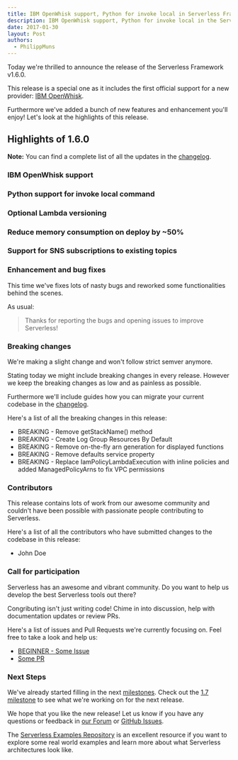```yaml
---
title: IBM OpenWhisk support, Python for invoke local in Serverless Framework v1.6
description: IBM OpenWhisk support, Python for invoke local in the Serverless Framework v1.6 release.
date: 2017-01-30
layout: Post
authors:
  - PhilippMuns
---
```


Today we're thrilled to announce the release of the Serverless Framework v1.6.0.

This release is a special one as it includes the first official support for a new provider: [IBM OpenWhisk](https://developer.ibm.com/openwhisk/).

Furthermore we've added a bunch of new features and enhancement you'll enjoy! Let's look at the highlights of this release.

## Highlights of 1.6.0

**Note:** You can find a complete list of all the updates in the [changelog](https://github.com/serverless/serverless/blob/master/CHANGELOG.md).

### IBM OpenWhisk support

### Python support for invoke local command

### Optional Lambda versioning

### Reduce memory consumption on deploy by ~50%

### Support for SNS subscriptions to existing topics

### Enhancement and bug fixes

This time we've fixes lots of nasty bugs and reworked some functionalities behind the scenes.

As usual:

> Thanks for reporting the bugs and opening issues to improve Serverless!

### Breaking changes

We're making a slight change and won't follow strict semver anymore.

Stating today we might include breaking changes in every release. However we keep the breaking changes as low and as painless as possible.

Furthermore we'll include guides how you can migrate your current codebase in the [changelog](https://github.com/serverless/serverless/blob/master/CHANGELOG.md).

Here's a list of all the breaking changes in this release:

- BREAKING - Remove getStackName() method
- BREAKING - Create Log Group Resources By Default
- BREAKING - Remove on-the-fly arn generation for displayed functions
- BREAKING - Remove defaults service property
- BREAKING - Replace IamPolicyLambdaExecution with inline policies and added ManagedPolicyArns to fix VPC permissions

### Contributors

This release contains lots of work from our awesome community and couldn't have been possible with passionate people contributing to Serverless.

Here's a list of all the contributors who have submitted changes to the codebase in this release:

- John Doe

### Call for participation

Serverless has an awesome and vibrant community. Do you want to help us develop the best Serverless tools out there?

Congributing isn't just writing code! Chime in into discussion, help with documentation updates or review PRs.

Here's a list of issues and Pull Requests we're currently focusing on. Feel free to take a look and help us:

- [BEGINNER - Some Issue]()
- [Some PR]()

### Next Steps

We've already started filling in the next [milestones](https://github.com/serverless/serverless/milestones). Check out the [1.7 milestone](https://github.com/serverless/serverless/milestone/22) to see what we're working on for the next release.

We hope that you like the new release! Let us know if you have any questions or feedback in [our Forum](http://forum.serverless.com/) or [GitHub Issues](https://github.com/serverless/serverless/issues).

The [Serverless Examples Repository](https://github.com/serverless/examples) is an excellent resource if you want to explore some real world examples and learn more about what Serverless architectures look like.
